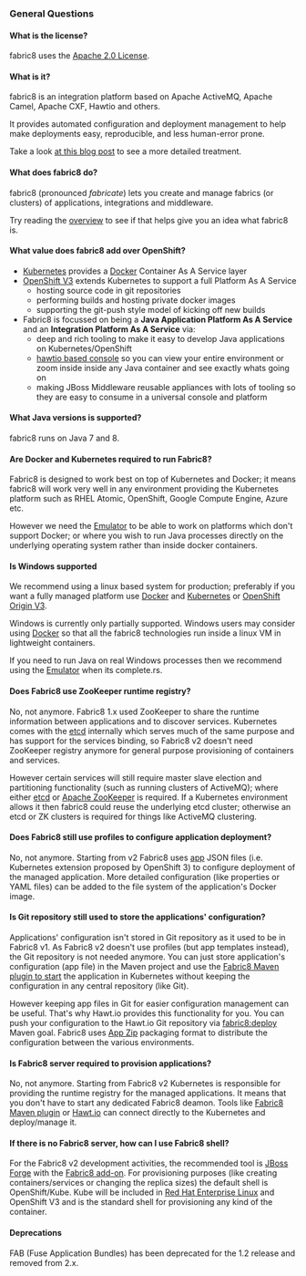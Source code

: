 ### General Questions

#### What is the license?

fabric8 uses the [Apache 2.0 License](http://www.apache.org/licenses/LICENSE-2.0.txt).

#### What is it?

fabric8 is an integration platform based on Apache ActiveMQ, Apache Camel, Apache CXF, Hawtio and others.

It provides automated configuration and deployment management to help make deployments easy, reproducible, and less human-error prone.

Take a look [at this blog post](http://www.christianposta.com/blog/?p=376) to see a more detailed treatment.

#### What does fabric8 do?

fabric8 (pronounced _fabricate_) lets you create and manage fabrics (or clusters) of applications, integrations and middleware.

Try reading the [overview](/gitbook/overview.html) to see if that helps give you an idea what fabric8 is.

#### What value does fabric8 add over OpenShift?

* [Kubernetes](http://kubernetes.io) provides a [Docker](http://docker.io/) Container As A Service layer
* [OpenShift V3](https://github.com/openshift/origin) extends Kubernetes to support a full Platform As A Service
  * hosting source code in git repositories
  * performing builds and hosting private docker images
  * supporting the git-push style model of kicking off new builds
* Fabric8 is focussed on being a **Java Application Platform As A Service** and an **Integration Platform As A Service** via:
  * deep and rich tooling to make it easy to develop Java applications on Kubernetes/OpenShift
  * [hawtio based console](http://hawt.io/) so you can view your entire environment or zoom inside inside any Java container and see exactly whats going on
  * making JBoss Middleware reusable appliances with lots of tooling so they are easy to consume in a universal console and platform

#### What Java versions is supported?

fabric8 runs on Java 7 and 8.

#### Are Docker and Kubernetes required to run Fabric8?

Fabric8 is designed to work best on top of Kubernetes and Docker; it means fabric8 will work very well in any environment providing the Kubernetes platform such as RHEL Atomic, OpenShift, Google Compute Engine, Azure etc.

However we need the [Emulator](http://fabric8.io/v2/emulation.html) to be able to work on platforms which don't support Docker; or where you wish to run Java processes directly on the underlying operating system rather than inside docker containers.

#### Is Windows supported

We recommend using a linux based system for production; preferably if you want a fully managed platform use [Docker](http://docker.io/) and [Kubernetes](http://kubernetes.io) or [OpenShift Origin V3](https://github.com/openshift/origin).

Windows is currently only partially supported. Windows users may consider using [Docker](http://docker.io/) so that all the fabric8 technologies run inside a linux VM in lightweight containers.

If you need to run Java on real Windows processes then we recommend using the [Emulator](http://fabric8.io/v2/emulation.html) when its complete.rs.

#### Does Fabric8 use ZooKeeper runtime registry?

No, not anymore. Fabric8 1.x used ZooKeeper to share the runtime information between applications and to discover services. Kubernetes comes with the [etcd](https://github.com/coreos/etcd) internally which serves much of the same purpose and has support for the services binding, so Fabric8 v2 doesn't need ZooKeeper registry anymore for general purpose provisioning of containers and services.

However certain services will still require master slave election and partitioning functionality (such as running clusters of ActiveMQ); where either [etcd](https://github.com/coreos/etcd) or [Apache ZooKeeper](http://zookeeper.apache.org/) is required. If a Kubernetes environment allows it then fabric8 could reuse the underlying etcd cluster; otherwise an etcd or ZK clusters is required for things like ActiveMQ clustering.

#### Does Fabric8 still use profiles to configure application deployment?

No, not anymore. Starting from v2 Fabric8 uses [app](http://fabric8.io/v2/apps.html) JSON files (i.e. Kubernetes extension proposed by OpenShift 3)
to configure deployment of the managed application. More detailed configuration (like properties or YAML files) can be 
added to the file system of the application's Docker image.

#### Is Git repository still used to store the applications' configuration?

Applications' configuration isn't stored in Git repository as it used to be in Fabric8 v1. As Fabric8 v2 doesn't use 
profiles (but app templates instead), the Git repository is not needed anymore. You can just store application's configuration (app file)
in the Maven project and use the [Fabric8 Maven plugin to start](http://fabric8.io/v2/mavenPlugin.html#running) the application in Kubernetes 
without keeping the configuration in any central repository (like Git).

However keeping app files in Git for easier configuration management can be useful. That's why Hawt.io provides this
functionality for you. You can push your configuration to the Hawt.io Git repository via 
[fabric8:deploy](http://fabric8.io/v2/mavenPlugin.html#deploying) Maven goal. Fabric8 uses [App Zip](http://fabric8.io/v2/appzip.html)
packaging format to distribute the configuration between the various environments.

#### Is Fabric8 server required to provision applications?

No, not anymore. Starting from Fabric8 v2 Kubernetes is responsible for providing the runtime registry for the
managed applications. It means that you don't have to start any dedicated Fabric8 deamon. Tools like [Fabric8 Maven plugin](http://fabric8.io/v2/mavenPlugin.html)
or [Hawt.io](http://hawt.io) can connect directly to the Kubernetes and deploy/manage it.

#### If there is no Fabric8 server, how can I use Fabric8 shell?

For the Fabric8 v2 development activities, the recommended tool is [JBoss Forge](http://forge.jboss.org) with the 
[Fabric8 add-on](https://github.com/fabric8io/fabric8/tree/2.0/forge-addons). For provisioning purposes (like creating 
containers/services or changing the replica sizes) the default shell is OpenShift/Kube. Kube will be included in 
[Red Hat Enterprise Linux](http://www.redhat.com/en/technologies/linux-platforms/enterprise-linux) 
and OpenShift V3 and is the standard shell for provisioning any kind of the container.

#### Deprecations

FAB (Fuse Application Bundles) has been deprecated for the 1.2 release and removed from 2.x.

